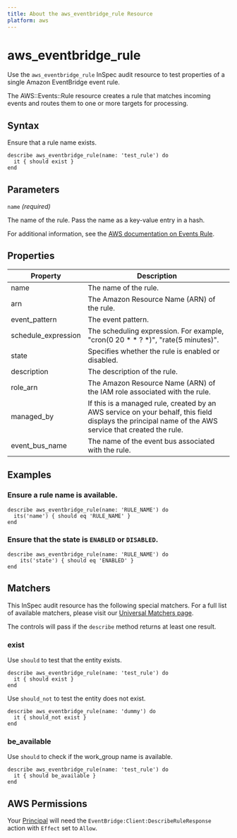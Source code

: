 ```yaml
---
title: About the aws_eventbridge_rule Resource
platform: aws
---
```


# aws\_eventbridge\_rule

Use the `aws_eventbridge_rule` InSpec audit resource to test properties of a single Amazon EventBridge event rule.

The AWS::Events::Rule resource creates a rule that matches incoming events and routes them to one or more targets for processing.

## Syntax

Ensure that a rule name exists.

    describe aws_eventbridge_rule(name: 'test_rule') do
      it { should exist }
    end

## Parameters

`name` _(required)_

The name of the rule.
Pass the name as a key-value entry in a hash.

For additional information, see the [AWS documentation on Events Rule](https://docs.aws.amazon.com/AWSCloudFormation/latest/UserGuide/aws-resource-events-rule.html).

## Properties

| Property | Description|
| --- | --- |
| name | The name of the rule. |
| arn | The Amazon Resource Name (ARN) of the rule. |
| event_pattern | The event pattern. |
| schedule_expression | The scheduling expression. For example, "cron(0 20 * * ? *)", "rate(5 minutes)". |
| state | Specifies whether the rule is enabled or disabled. |
| description | The description of the rule. |
| role_arn | The Amazon Resource Name (ARN) of the IAM role associated with the rule. |
| managed_by | If this is a managed rule, created by an AWS service on your behalf, this field displays the principal name of the AWS service that created the rule. |
| event_bus_name | The name of the event bus associated with the rule. |

## Examples

### Ensure a rule name is available.

    describe aws_eventbridge_rule(name: 'RULE_NAME') do
      its('name') { should eq 'RULE_NAME' }
    end

### Ensure that the state is `ENABLED` or `DISABLED`.

    describe aws_eventbridge_rule(name: 'RULE_NAME') do
        its('state') { should eq 'ENABLED' }
    end

## Matchers

This InSpec audit resource has the following special matchers. For a full list of available matchers, please visit our [Universal Matchers page](https://www.inspec.io/docs/reference/matchers/).

The controls will pass if the `describe` method returns at least one result.

### exist

Use `should` to test that the entity exists.

    describe aws_eventbridge_rule(name: 'test_rule') do
      it { should exist }
    end

Use `should_not` to test the entity does not exist.

    describe aws_eventbridge_rule(name: 'dummy') do
      it { should_not exist }
    end

### be_available

Use `should` to check if the work_group name is available.

    describe aws_eventbridge_rule(name: 'test_rule') do
      it { should be_available }
    end

## AWS Permissions

Your [Principal](https://docs.aws.amazon.com/IAM/latest/UserGuide/intro-structure.html#intro-structure-principal) will need the `EventBridge:Client:DescribeRuleResponse` action with `Effect` set to `Allow`.
